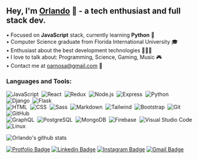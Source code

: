 ## Hey, I'm [Orlando](https://orlandoarnosa.com) 👋 - a tech enthusiast and full stack dev.

• Focused on **JavaScript** stack, currently learning **Python** 🐍
<br/>• Computer Science graduate from Florida International University 🎓
<br/>• Enthusiast about the best development technologies 👩🏻‍💻
<br/>• I love to talk about: Programming, Science, Gaming, Music 🎮
<br/>• Contact me at oarnosa@gmail.com 💌

### Languages and Tools:

![JavaScript](https://img.shields.io/badge/-JavaScript-eee?style=flat-square&logo=javascript)&nbsp;
![React](https://img.shields.io/badge/-React-eee?style=flat-square&logo=react)&nbsp;
![Redux](https://img.shields.io/badge/-Redux-eee?style=flat-square&logo=redux&logoColor=764abc)&nbsp;
![Node.js](https://img.shields.io/badge/-Node.js-eee?style=flat-square&logo=node.js)&nbsp;
![Express](https://img.shields.io/badge/-Express-eee?style=flat-square&logo=express&logoColor=343a40)&nbsp;
![Python](https://img.shields.io/badge/-Python-eee?style=flat-square&logo=python)&nbsp;
![Django](https://img.shields.io/badge/-Django-eee?style=flat-square&logo=django&logoColor=092E20)&nbsp;
![Flask](https://img.shields.io/badge/-Flask-eee?style=flat-square&logo=flask&logoColor=black)\
![HTML](https://img.shields.io/badge/-HTML-eee?style=flat-square&logo=HTML5)&nbsp;
![CSS](https://img.shields.io/badge/-CSS-eee?style=flat-square&logo=CSS3&logoColor=1572B6)&nbsp;
![Sass](https://img.shields.io/badge/-Sass-eee?style=flat-square&logo=SASS&logoColor=bf4080)&nbsp;
![Markdown](https://img.shields.io/badge/-Markdown-eee?style=flat-square&logo=markdown&logoColor=343a40)&nbsp;
![Tailwind](https://img.shields.io/badge/-Tailwind%20CSS-eee?style=flat-square&logo=tailwind%20css)&nbsp;
![Bootstrap](https://img.shields.io/badge/-Bootstrap-eee?style=flat-square&logo=bootstrap&logoColor=563D7C)&nbsp;
![Git](https://img.shields.io/badge/-Git-eee?style=flat-square&logo=git)&nbsp;
![GitHub](https://img.shields.io/badge/-GitHub-eee?style=flat-square&logo=github&logoColor=black)\
![GraphQL](https://img.shields.io/badge/-GraphQL-eee?style=flat-square&logo=GraphQL&logoColor=bf4080)&nbsp;
![PostgreSQL](https://img.shields.io/badge/-PostgreSQL-eee?style=flat-square&logo=postgresql&logoColor=336791)&nbsp;
![MongoDB](https://img.shields.io/badge/-MongoDB-eee?style=flat-square&logo=mongodb)&nbsp;
![Firebase](https://img.shields.io/badge/-Firebase-eee?style=flat-square&logo=firebase)&nbsp;
![Visual Studio Code](https://img.shields.io/badge/-Visual%20Studio%20Code-eee?style=flat-square&logo=visual-studio-code&logoColor=007ACC)
![Linux](https://img.shields.io/badge/-Linux-eee?style=flat-square&logo=linux)&nbsp;
<br/>

![Orlando's github stats](https://github-readme-stats.vercel.app/api?username=oarnosa&show_icons=true&hide=issues&count_private=true&include_all_commits=1)
<br/>

[![Protfolio Badge](https://img.shields.io/badge/-orlandoarnosa.com-eee?style=flat-square&logo=Google%20Chrome&logoColor=white&labelColor=15847D&link=https://orlandoarnosa.com)](https://orlandoarnosa.com)
[![Linkedin Badge](https://img.shields.io/badge/-/in/oarnosa-eee?style=flat-square&logo=linkedin&logoColor=white&labelColor=blue&link=https://www.linkedin.com/in/oarnosa/)](https://www.linkedin.com/in/oarnosa/)
[![Instagram Badge](https://img.shields.io/badge/-@arno__lando-eee?style=flat-square&logo=instagram&logoColor=white&labelColor=E1306C&link=https://www.linkedin.com/in/oarnosa/)](https://instagram.com/arno_lando)
[![Gmail Badge](https://img.shields.io/badge/-oarnosa@gmail.com-eee?style=flat-square&logo=Gmail&logoColor=white&labelColor=red&link=mailto:oarnosa@gmail.com)](mailto:oarnosa@gmail.com)
